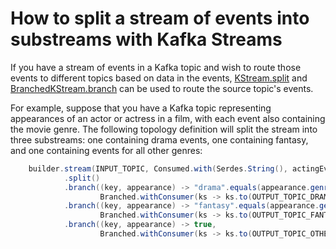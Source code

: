 # How to split a stream of events into substreams with Kafka Streams

If you have a stream of events in a Kafka topic and wish to route those events to different topics based on data in the events, [KStream.split](https://kafka.apache.org/36/javadoc/org/apache/kafka/streams/kstream/KStream.html#split()) and [BranchedKStream.branch](https://kafka.apache.org/36/javadoc/org/apache/kafka/streams/kstream/KStream.html#split()) can be used to route the source topic's events.

For example, suppose that you have a Kafka topic representing appearances of an actor or actress in a film, with each event also containing the movie genre. The following topology definition will split the stream into three substreams: one containing drama events, one containing fantasy, and one containing events for all other genres:

``` java
    builder.stream(INPUT_TOPIC, Consumed.with(Serdes.String(), actingEventSerde))
            .split()
            .branch((key, appearance) -> "drama".equals(appearance.genre()),
                    Branched.withConsumer(ks -> ks.to(OUTPUT_TOPIC_DRAMA)))
            .branch((key, appearance) -> "fantasy".equals(appearance.genre()),
                    Branched.withConsumer(ks -> ks.to(OUTPUT_TOPIC_FANTASY)))
            .branch((key, appearance) -> true,
                    Branched.withConsumer(ks -> ks.to(OUTPUT_TOPIC_OTHER)));
```

